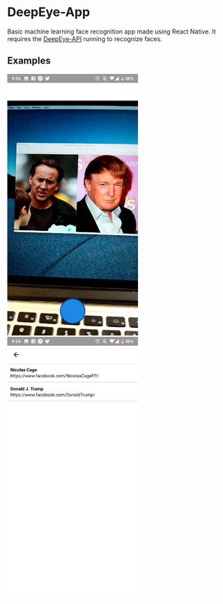 # DeepEye-App
Basic machine learning face recognition app made using React Native. It requires the [DeepEye-API](https://github.com/gstark0/DeepEye-API/tree/master) running to recognize faces.

## Examples
<img src="https://raw.githubusercontent.com/gstark0/DeepEye-App/master/example_pics/1.png" height="600">
<img src="https://raw.githubusercontent.com/gstark0/DeepEye-App/master/example_pics/2.png" height="600">


